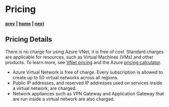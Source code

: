 # Pricing

#### [prev](./limitations.md) | [home](./welcome.md)  | [next](./actions.md)

## Pricing Details

There is no charge for using Azure VNet, it is free of cost. Standard charges are applicable for resources, such as Virtual Machines (VMs) and other products. To learn more, see [VNet pricing](https://azure.microsoft.com/pricing/details/virtual-network/) and the Azure [pricing calculator](https://azure.microsoft.com/pricing/calculator/).

- Azure Virtual Network is free of charge. Every subscription is allowed to create up to 50 virtual networks across all regions.
- Public IP addresses, and reserved IP addresses used on services inside a virtual network, are charged.
- Network appliances such as VPN Gateway and Application Gateway that are run inside a virtual network are also charged.